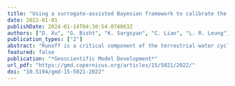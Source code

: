 ```yaml
---
title: "Using a surrogate-assisted Bayesian framework to calibrate the runoff-generation scheme in the Energy Exascale Earth System Model (E3SM) v1"
date: 2022-01-01
publishDate: 2024-01-14T04:30:54.074063Z
authors: ["D. Xu", "G. Bisht", "K. Sargsyan", "C. Liao", "L. R. Leung"]
publication_types: ["2"]
abstract: "Runoff is a critical component of the terrestrial water cycle, and Earth system models (ESMs) are essential tools to study its spatiotemporal variability. Runoff schemes in ESMs typically include many parameters so that model calibration is necessary to improve the accuracy of simulated runoff. However, runoff calibration at a global scale is challenging because of the high computational cost and the lack of reliable observational datasets. In this study, we calibrated 11 runoff relevant parameters in the Energy Exascale Earth System Model (E3SM) Land Model (ELM) using a surrogate-assisted Bayesian framework. First, the polynomial chaos expansion machinery with Bayesian compressed sensing is used to construct computationally inexpensive surrogate models for ELM-simulated runoff at 0.5∘ × 0.5∘ for 1991–2010. The error metric between the ELM simulations and the benchmark data is selected to construct the surrogates, which facilitates efficient calibration and avoids the more conventional, but challenging, construction of high-dimensional surrogates for the ELM simulated runoff. Second, the Sobol' index sensitivity analysis is performed using the surrogate models to identify the most sensitive parameters, and our results show that, in most regions, ELM-simulated runoff is strongly sensitive to 3 of the 11 uncertain parameters. Third, a Bayesian method is used to infer the optimal values of the most sensitive parameters using an observation-based global runoff dataset as the benchmark. Our results show that model performance is significantly improved with the inferred parameter values. Although the parametric uncertainty of simulated runoff is reduced after the parameter inference, it remains comparable to the multimodel ensemble uncertainty represented by the global hydrological models in ISMIP2a. Additionally, the annual global runoff trend during the simulation period is not well constrained by the inferred parameter values, suggesting the importance of including parametric uncertainty in future runoff projections."
featured: false
publication: "*Geoscientific Model Development*"
url_pdf: "https://gmd.copernicus.org/articles/15/5021/2022/"
doi: "10.5194/gmd-15-5021-2022"
---
```


